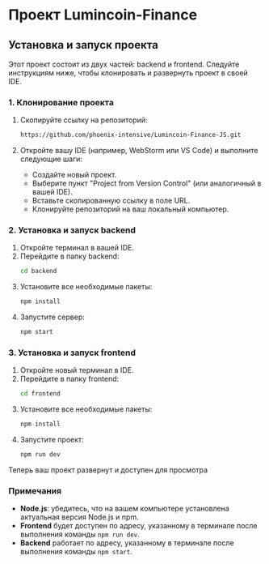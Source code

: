 # Проект Lumincoin-Finance

## Установка и запуск проекта

Этот проект состоит из двух частей: backend и frontend. Следуйте инструкциям ниже, чтобы клонировать и развернуть проект в своей IDE.

### 1. Клонирование проекта

1. Скопируйте ссылку на репозиторий:  
   ```bash
   https://github.com/phoenix-intensive/Lumincoin-Finance-JS.git
   ```

2. Откройте вашу IDE (например, WebStorm или VS Code) и выполните следующие шаги:
   - Создайте новый проект.
   - Выберите пункт "Project from Version Control" (или аналогичный в вашей IDE).
   - Вставьте скопированную ссылку в поле URL.
   - Клонируйте репозиторий на ваш локальный компьютер.

### 2. Установка и запуск backend

1. Откройте терминал в вашей IDE.
2. Перейдите в папку backend:
   ```bash
   cd backend
   ```
3. Установите все необходимые пакеты:
   ```bash
   npm install
   ```
4. Запустите сервер:
   ```bash
   npm start
   ```

### 3. Установка и запуск frontend

1. Откройте новый терминал в IDE.
2. Перейдите в папку frontend:
   ```bash
   cd frontend
   ```
3. Установите все необходимые пакеты:
   ```bash
   npm install
   ```
4. Запустите проект:
   ```bash
   npm run dev
   ```

Теперь ваш проект развернут и доступен для просмотра

### Примечания

- **Node.js**: убедитесь, что на вашем компьютере установлена актуальная версия Node.js и npm.
- **Frontend** будет доступен по адресу, указанному в терминале после выполнения команды `npm run dev`.
- **Backend** работает по адресу, указанному в терминале после выполнения команды `npm start`.
